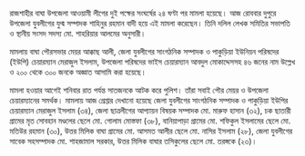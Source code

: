 রাজশাহীর বাঘা উপজেলা আওয়ামী লীগের দুই পক্ষের সংঘর্ষের ২৪ ঘণ্টা পর মামলা হয়েছে। আজ রোববার দুপুরে উপজেলা যুবলীগের যুগ্ম সম্পাদক শাহিনুর রহমান বাদী হয়ে এই মামলা করেছেন। তিনি দলিল লেখক সমিতির সভাপতি ও স্থানীয় সংসদ সদস্য মো. শাহরিয়ার আলমের অনুসারী।

মামলায় বাঘা পৌরসভার মেয়র আক্কাছ আলী, জেলা যুবলীগের সাংগঠনিক সম্পাদক ও পাকুড়িয়া ইউনিয়ন পরিষদের (ইউপি) চেয়ারম্যান মেরাজুল ইসলাম, উপজেলা পরিষদের ভাইস চেয়ারম্যান আবদুল মোকাদ্দেসসহ ৪৬ জনের নাম উল্লেখ ও ২০০ থেকে ৩০০ জনকে অজ্ঞাত আসামি করা হয়েছে।

মামলা হওয়ার আগেই শনিবার রাত পর্যন্ত সাতজনকে আটক করে পুলিশ। তাঁরা সবাই পৌর মেয়র ও উপজেলা চেয়ারম্যানের সমর্থক। মামলায় আজ গ্রেপ্তার দেখানো হয়েছে জেলা যুবলীগের সাংগঠনিক সম্পাদক ও পাকুড়িয়া ইউপির চেয়ারম্যান মেরাজুল ইসলাম (৩৪), জেলা ছাত্রলীগের আপ্যায়ন বিষয়ক সম্পাদক মো. মারুফ হাসান (৩২), চক ছাতারী গ্রামের মৃত সোবহান মণ্ডলের ছেলে মো. গোলাম মোস্তফা (৩৮), বানিয়াপাড়া গ্রামের মো. শফিকুল ইসলামের ছেলে মো. মতিউর রহমান (৩০), উত্তর মিলিক বাঘা গ্রামের মো. আসমত আলীর ছেলে মো. নাসির ইসলাম (২৮), জেলা যুবলীগের সাবেক সহসম্পাদক মো. শাহজামাল সরকার, উত্তর মিলিক বাঘার তসিকুলের ছেলে মো. তরঙ্গকে (২৩)।
